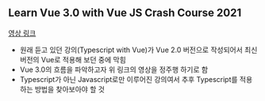 ## Learn Vue 3.0 with Vue JS Crash Course 2021

[영상 링크](https://www.youtube.com/watch?v=qZXt1Aom3Cs)

- 원래 듣고 있던 강의(Typescript with Vue)가 Vue 2.0 버전으로 작성되어서 최신 버전의 Vue로 적용해 보던 중에 막힘
- Vue 3.0의 흐름을 파악하고자 위 링크의 영상을 정주행 하기로 함
- Typescript가 아닌 Javascript로만 이루어진 강의여서 추후 Typescript를 적용하는 방법을 찾아보아야 할 것
